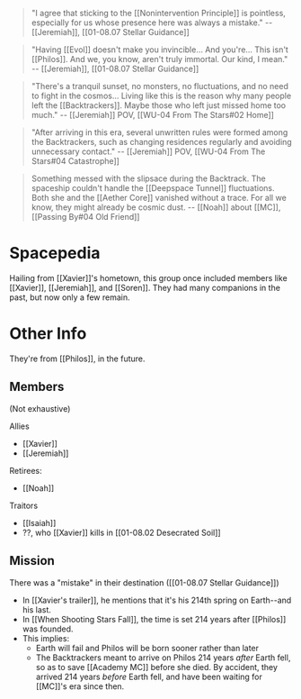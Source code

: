 > "I agree that sticking to the [[Nonintervention Principle]] is pointless, especially for us whose presence here was always a mistake."
> -- [[Jeremiah]], [[01-08.07 Stellar Guidance]]

> "Having [[Evol]] doesn't make you invincible... And you're... This isn't [[Philos]]. And we, you know, aren't truly immortal. Our kind, I mean."
> -- [[Jeremiah]], [[01-08.07 Stellar Guidance]]

> "There's a tranquil sunset, no monsters, no fluctuations, and no need to fight in the cosmos... Living like this is the reason why many people left the [[Backtrackers]]. Maybe those who left just missed home too much."
> -- [[Jeremiah]] POV, [[WU-04 From The Stars#02 Home]]

> "After arriving in this era, several unwritten rules were formed among the Backtrackers, such as changing residences regularly and avoiding unnecessary contact."
> -- [[Jeremiah]] POV, [[WU-04 From The Stars#04 Catastrophe]]

> Something messed with the slipsace during the Backtrack. The spaceship couldn't handle the [[Deepspace Tunnel]] fluctuations. Both she and the [[Aether Core]] vanished without a trace. For all we know, they might already be cosmic dust.
> -- [[Noah]] about [[MC]], [[Passing By#04 Old Friend]]
# Spacepedia
Hailing from [[Xavier]]'s hometown, this group once included members like [[Xavier]], [[Jeremiah]], and [[Soren]]. They had many companions in the past, but now only a few remain.

# Other Info

They're from [[Philos]], in the future.

## Members
(Not exhaustive)

Allies
* [[Xavier]]
* [[Jeremiah]]

Retirees:
* [[Noah]]

Traitors
* [[Isaiah]]
* ??, who [[Xavier]] kills in [[01-08.02 Desecrated Soil]]

## Mission
There was a "mistake" in their destination ([[01-08.07 Stellar Guidance]])
* In [[Xavier's trailer]], he mentions that it's his 214th spring on Earth--and his last.
* In [[When Shooting Stars Fall]], the time is set 214 years after [[Philos]] was founded.
* This implies:
	* Earth will fail and Philos will be born sooner rather than later
	* The Backtrackers meant to arrive on Philos 214 years *after* Earth fell, so as to save [[Academy MC]] before she died. By accident, they arrived 214 years *before* Earth fell, and have been waiting for [[MC]]'s era since then.